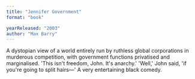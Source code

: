 ```yaml
---
title: "Jennifer Government"
format: "book"

yearReleased: "2003"
author: "Max Barry"
---
```

A dystopian view of a  world entirely run by ruthless global corporations in murderous competition,  with government functions privatised and marginalised.
 'This  isn't freedom, John. It's anarchy.' 'Well,'  John said, 'if you're going to split hairs—' 
A very entertaining black  comedy.
 